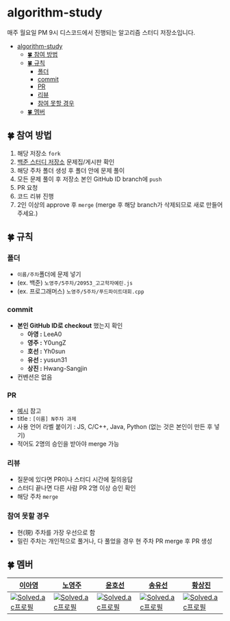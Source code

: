 # algorithm-study

매주 월요일 PM 9시 디스코드에서 진행되는 알고리즘 스터디 저장소입니다.

- [algorithm-study](#algorithm-study)
  - [🍀 참여 방법](#-참여-방법)
  - [🍀 규칙](#-규칙)
    - [폴더](#폴더)
    - [commit](#commit)
    - [PR](#pr)
    - [리뷰](#리뷰)
    - [참여 못할 경우](#참여-못할-경우)
  - [🍀 멤버](#-멤버)

## 🍀 참여 방법

1. 해당 저장소 `fork`
2. [백준 스터디 저장소](https://www.acmicpc.net/group/12274) 문제집/게시판 확인
3. 해당 주차 폴더 생성 후 폴더 안에 문제 풀이
4. 모든 문제 풀이 후 저장소 본인 GitHub ID branch에 `push`
5. PR 요청
6. 코드 리뷰 진행
7. 2인 이상의 approve 후 `merge` (merge 후 해당 branch가 삭제되므로 새로 만들어주세요.)

## 🍀 규칙

### 폴더

- `이름/주차`폴더에 문제 넣기
- (ex. 백준) `노영주/5주차/20953_고고학자예린.js`
- (ex. 프로그래머스) `노영주/5주차/푸드파이트대회.cpp`

### commit

- **본인 GitHub ID로 checkout** 했는지 확인
  - **아영 :** LeeA0
  - **영주 :** Y0ungZ
  - **호선 :** Yh0sun
  - **유선 :** yusun31
  - **상진 :** Hwang-Sangjin
- 컨벤션은 없음

### PR

- [예시](https://github.com/Y0ungZ/algorithm-study/pull/1) 참고
- title : `[이름] N주차 과제`
- 사용 언어 라벨 붙이기 : JS, C/C++, Java, Python (없는 것은 본인이 만든 후 넣기)
- 적어도 2명의 승인을 받아야 merge 가능

### 리뷰

- 질문에 있다면 PR이나 스터디 시간에 질의응답
- 스터디 끝나면 다른 사람 PR 2명 이상 승인 확인
- 해당 주차 `merge`

### 참여 못할 경우

- 현(現) 주차를 가장 우선으로 함
- 밀린 주차는 개인적으로 풀거나, 다 풀었을 경우 현 주차 PR merge 후 PR 생성

## 🍀 멤버

| [이아영](https://github.com/LeeA0)                                                                           | [노영주](https://github.com/Y0ungZ)                                                                      | [윤호선](https://github.com/Yh0sun)                                                                            | [송유선](https://github.com/yusun31)                                                                               | [황상진](https://github.com/Hwang-Sangjin)                                                                           |
| ------------------------------------------------------------------------------------------------------------ | -------------------------------------------------------------------------------------------------------- | -------------------------------------------------------------------------------------------------------------- | ------------------------------------------------------------------------------------------------------------------ | -------------------------------------------------------------------------------------------------------------------- |
| [![Solved.ac프로필](http://mazassumnida.wtf/api/mini/generate_badge?boj=lay0711)](https://solved.ac/lay0711) | [![Solved.ac프로필](http://mazassumnida.wtf/api/mini/generate_badge?boj=at8in)](https://solved.ac/at8in) | [![Solved.ac프로필](http://mazassumnida.wtf/api/mini/generate_badge?boj=hy770819)](https://solved.ac/hy770819) | [![Solved.ac프로필](http://mazassumnida.wtf/api/mini/generate_badge?boj=yousun2286)](https://solved.ac/yousun2286) | [![Solved.ac프로필](http://mazassumnida.wtf/api/mini/generate_badge?boj=magpies1221)](https://solved.ac/magpies1221) |
